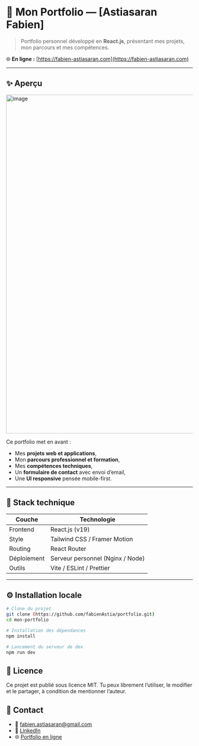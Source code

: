 # 💼 Mon Portfolio — [Astiasaran Fabien]

> Portfolio personnel développé en **React.js**, présentant mes projets, mon parcours et mes compétences.

🌐 **En ligne :** [https://fabien-astiasaran.com](https://fabien-astiasaran.com)

---

## ✨ Aperçu

<img width="914" height="auto" alt="image" src="https://github.com/user-attachments/assets/f310706b-4e85-40a0-b71f-b8c610c69a7b" />


Ce portfolio met en avant :
- Mes **projets web et applications**,
- Mon **parcours professionnel et formation**,
- Mes **compétences techniques**,
- Un **formulaire de contact** avec envoi d’email,
- Une **UI responsive** pensée mobile-first.

---

## 🧱 Stack technique

| Couche | Technologie |
|--------|--------------|
| Frontend | React.js (v19) |
| Style | Tailwind CSS / Framer Motion |
| Routing | React Router |
| Déploiement | Serveur personnel (Nginx / Node) |
| Outils | Vite / ESLint / Prettier |

---

## ⚙️ Installation locale

```bash
# Clone du projet
git clone (https://github.com/fabienAstia/portfolio.git)
cd mon-portfolio

# Installation des dépendances
npm install

# Lancement du serveur de dev
npm run dev
```

## 🧾 Licence

Ce projet est publié sous licence MIT.
Tu peux librement l’utiliser, le modifier et le partager, à condition de mentionner l’auteur.

## 🙌 Contact

- 📧 <a href="mailto:fabien.astiasaran@gmail.com">fabien.astiasaran@gmail.com</a>  
- 💼 <a href="https://www.linkedin.com/in/fabien-astiasaran/" target="_blank">LinkedIn</a>  
- 🌐 <a href="https://fabien-astiasaran.com" target="_blank">Portfolio en ligne</a>


